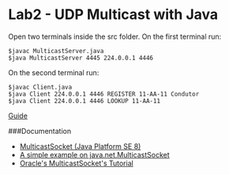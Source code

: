 # Lab2 - UDP Multicast with Java

Open two terminals inside the src folder.
On the first terminal run:
```
$javac MulticastServer.java
$java MulticastServer 4445 224.0.0.1 4446
```

On the second terminal run:
```
$javac Client.java
$java Client 224.0.0.1 4446 REGISTER 11-AA-11 Condutor
$java Client 224.0.0.1 4446 LOOKUP 11-AA-11
```

[Guide](https://web.fe.up.pt/~pfs/aulas/sd2017/labs/lab2.html)

###Documentation
* [MulticastSocket (Java Platform SE 8)](http://docs.oracle.com/javase/8/docs/api/java/net/MulticastSocket.html)
* [A simple example on java.net.MulticastSocket](https://examples.javacodegeeks.com/core-java/net/multicastsocket-net/java-net-multicastsocket-example/)
* [Oracle's MulticastSocket's Tutorial](http://docs.oracle.com/javase/tutorial/networking/datagrams/broadcasting.html)
